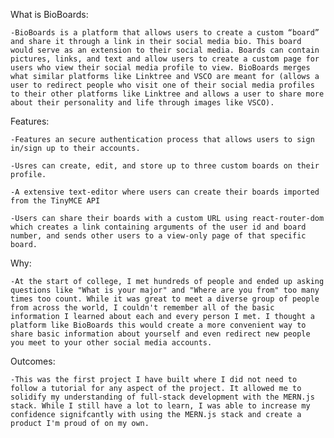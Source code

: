 What is BioBoards:

	-BioBoards is a platform that allows users to create a custom “board” and share it through a link in their social media bio. This board would serve as an extension to their social media. Boards can contain pictures, links, and text and allow users to create a custom page for users who view their social media profile to view. BioBoards merges what similar platforms like Linktree and VSCO are meant for (allows a user to redirect people who visit one of their social media profiles to their other platforms like Linktree and allows a user to share more about their personality and life through images like VSCO).

Features:

	-Features an secure authentication process that allows users to sign in/sign up to their accounts. 

	-Usres can create, edit, and store up to three custom boards on their profile.

	-A extensive text-editor where users can create their boards imported from the TinyMCE API
 
 	-Users can share their boards with a custom URL using react-router-dom which creates a link containing arguments of the user id and board number, and sends other users to a view-only page of that specific board.

Why:

	-At the start of college, I met hundreds of people and ended up asking questions like "What is your major" and "Where are you from" too many times too count. While it was great to meet a diverse group of people from across the world, I couldn't remember all of the basic information I learned about each and every person I met. I thought a platform like BioBoards this would create a more convenient way to share basic information about yourself and even redirect new people you meet to your other social media accounts.
Outcomes:

	-This was the first project I have built where I did not need to follow a tutorial for any aspect of the project. It allowed me to solidify my understanding of full-stack development with the MERN.js stack. While I still have a lot to learn, I was able to increase my confidence signifcantly with using the MERN.js stack and create a product I'm proud of on my own.
